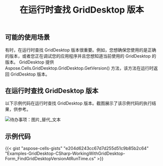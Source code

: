 ﻿---
title: 在运行时查找 GridDesktop 版本
type: docs
weight: 60
url: /zh/net/find-griddesktop-version-at-runtime/
---
## **可能的使用场景**
有时，在运行时查找 GridDesktop 版本很重要。例如，您想确保您使用的是正确的版本，或者您正在调试您的应用程序并且您想知道当前使用的 GridDesktop 的版本。 GridDesktop 提供 Aspose.Cells.GridDesktop.GridDesktop.GetVersion() 方法，该方法在运行时返回 GridDesktop 版本。
## **在运行时查找 GridDesktop 版本**
以下示例代码在运行时查找 GridDesktop 版本。截图展示了该示例代码的执行结果，供参考。

![待办事项：图片_替代_文本](find-griddesktop-version-at-runtime_1.png)

## **示例代码**
{{< gist "aspose-cells-gists" "e204d6243cc67d7d255d51c9b85b2c64" "Examples-GridDesktop-CSharp-WorkingWithGridDesktop-Form_FindGridDesktopVersionAtRunTime.cs" >}}
